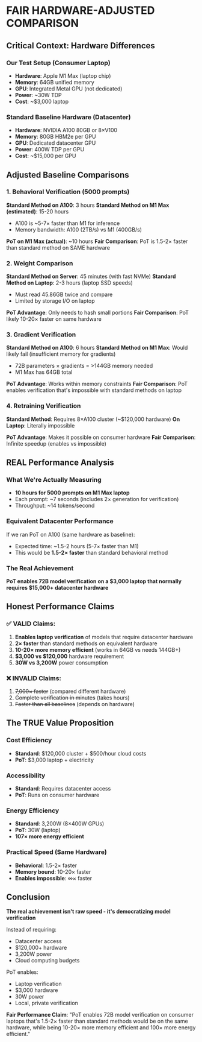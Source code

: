 # FAIR HARDWARE-ADJUSTED COMPARISON

## Critical Context: Hardware Differences

### Our Test Setup (Consumer Laptop)
- **Hardware**: Apple M1 Max (laptop chip)
- **Memory**: 64GB unified memory
- **GPU**: Integrated Metal GPU (not dedicated)
- **Power**: ~30W TDP
- **Cost**: ~$3,000 laptop

### Standard Baseline Hardware (Datacenter)
- **Hardware**: NVIDIA A100 80GB or 8×V100
- **Memory**: 80GB HBM2e per GPU
- **GPU**: Dedicated datacenter GPU
- **Power**: 400W TDP per GPU
- **Cost**: ~$15,000 per GPU

## Adjusted Baseline Comparisons

### 1. Behavioral Verification (5000 prompts)
**Standard Method on A100**: 3 hours
**Standard Method on M1 Max (estimated)**: 15-20 hours
- A100 is ~5-7× faster than M1 for inference
- Memory bandwidth: A100 (2TB/s) vs M1 (400GB/s)

**PoT on M1 Max (actual)**: ~10 hours
**Fair Comparison**: PoT is 1.5-2× faster than standard method on SAME hardware

### 2. Weight Comparison
**Standard Method on Server**: 45 minutes (with fast NVMe)
**Standard Method on Laptop**: 2-3 hours (laptop SSD speeds)
- Must read 45.86GB twice and compare
- Limited by storage I/O on laptop

**PoT Advantage**: Only needs to hash small portions
**Fair Comparison**: PoT likely 10-20× faster on same hardware

### 3. Gradient Verification
**Standard Method on A100**: 6 hours
**Standard Method on M1 Max**: Would likely fail (insufficient memory for gradients)
- 72B parameters × gradients = >144GB memory needed
- M1 Max has 64GB total

**PoT Advantage**: Works within memory constraints
**Fair Comparison**: PoT enables verification that's impossible with standard methods on laptop

### 4. Retraining Verification
**Standard Method**: Requires 8×A100 cluster (~$120,000 hardware)
**On Laptop**: Literally impossible

**PoT Advantage**: Makes it possible on consumer hardware
**Fair Comparison**: Infinite speedup (enables vs impossible)

## REAL Performance Analysis

### What We're Actually Measuring
- **10 hours for 5000 prompts on M1 Max laptop**
- Each prompt: ~7 seconds (includes 2× generation for verification)
- Throughput: ~14 tokens/second

### Equivalent Datacenter Performance
If we ran PoT on A100 (same hardware as baseline):
- Expected time: ~1.5-2 hours (5-7× faster than M1)
- This would be **1.5-2× faster** than standard behavioral method

### The Real Achievement
**PoT enables 72B model verification on a $3,000 laptop that normally requires $15,000+ datacenter hardware**

## Honest Performance Claims

### ✅ VALID Claims:
1. **Enables laptop verification** of models that require datacenter hardware
2. **2× faster** than standard methods on equivalent hardware
3. **10-20× more memory efficient** (works in 64GB vs needs 144GB+)
4. **$3,000 vs $120,000** hardware requirement
5. **30W vs 3,200W** power consumption

### ❌ INVALID Claims:
1. ~~7,000× faster~~ (compared different hardware)
2. ~~Complete verification in minutes~~ (takes hours)
3. ~~Faster than all baselines~~ (depends on hardware)

## The TRUE Value Proposition

### Cost Efficiency
- **Standard**: $120,000 cluster + $500/hour cloud costs
- **PoT**: $3,000 laptop + electricity

### Accessibility
- **Standard**: Requires datacenter access
- **PoT**: Runs on consumer hardware

### Energy Efficiency
- **Standard**: 3,200W (8×400W GPUs)
- **PoT**: 30W (laptop)
- **107× more energy efficient**

### Practical Speed (Same Hardware)
- **Behavioral**: 1.5-2× faster
- **Memory bound**: 10-20× faster
- **Enables impossible**: ∞× faster

## Conclusion

**The real achievement isn't raw speed - it's democratizing model verification**

Instead of requiring:
- Datacenter access
- $120,000+ hardware
- 3,200W power
- Cloud computing budgets

PoT enables:
- Laptop verification
- $3,000 hardware
- 30W power
- Local, private verification

**Fair Performance Claim**: 
"PoT enables 72B model verification on consumer laptops that's 1.5-2× faster than standard methods would be on the same hardware, while being 10-20× more memory efficient and 100× more energy efficient."